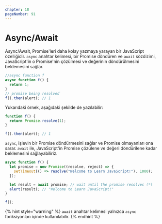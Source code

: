 ```yaml
---
chapter: 18
pageNumber: 91
---
```


# Async/Await

Async/Await, Promise'leri daha kolay yazmaya yarayan bir JavaScript özelliğidir. `async` anahtar kelimesi, bir Promise döndüren ve `await` sözdizimi, JavaScript'in o Promise'nin çözülmesi ve değerinin döndürülmesini beklemesini sağlar.

```javascript
//async function f
async function f() {
  return 1;
}
// promise being resolved
f().then(alert); // 1
```

Yukarıdaki örnek, aşağıdaki şekilde de yazılabilir:

```javascript
function f() {
  return Promise.resolve(1);
}

f().then(alert); // 1
```

`async`, işlevin bir Promise döndürmesini sağlar ve Promise olmayanları ona sarar. `await` ile, JavaScript'in Promise çözülene ve değeri döndürilene kadar beklemesini sağlayabiliriz.&#x20;

```javascript
async function f() {
  let promise = new Promise((resolve, reject) => {
    setTimeout(() => resolve("Welcome to Learn JavaScript!"), 1000);
  });

  let result = await promise; // wait until the promise resolves (*)
  alert(result); // "Welcome to Learn JavaScript!"
}

f();
```

{% hint style="warning" %}
`await` anahtar kelimesi yalnızca `async` fonksiyonları içinde kullanılabilir.
{% endhint %}
